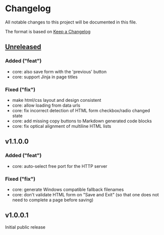 # Changelog

All notable changes to this project will be documented in this file.

The format is based on [Keep a Changelog](https://keepachangelog.com/en/1.1.0/)


[Unreleased]: https://github.com/Linuxfabrik/checklistfabrik/compare/v1.1.0.0...HEAD


## [Unreleased]

### Added ("feat")

- core: also save form with the 'previous' button
- core: support Jinja in page titles


### Fixed ("fix")

- make html/css layout and design consistent
- core: allow loading from data urls
- core: fix incorrect detection of HTML form checkbox/radio changed state
- core: add missing copy buttons to Markdown generated code blocks
- core: fix optical alignment of multiline HTML lists


## v1.1.0.0

### Added ("feat")

- core: auto-select free port for the HTTP server


### Fixed ("fix")

- core: generate Windows compatible fallback filenames
- core: don't validate HTML form on "Save and Exit" (so that one does not need to complete a page before saving)


## v1.0.0.1

Initial public release
